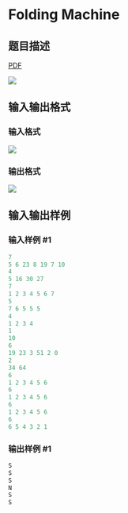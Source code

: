 # Folding Machine

## 题目描述

[problemUrl]: https://uva.onlinejudge.org/index.php?option=com_onlinejudge&Itemid=8&category=602&page=show_problem&problem=4378

[PDF](https://uva.onlinejudge.org/external/126/p12649.pdf)

![](https://cdn.luogu.com.cn/upload/vjudge_pic/UVA12649/de3607fd5108663005080a19d08bfd2b4b9f2497.png)

## 输入输出格式

### 输入格式

![](https://cdn.luogu.com.cn/upload/vjudge_pic/UVA12649/1732fb970dd0a94d16f5101fa5fb61c431f83ff1.png)

### 输出格式

![](https://cdn.luogu.com.cn/upload/vjudge_pic/UVA12649/f44aac348f59b44d203de8adfdcbd7a0bb21bde9.png)

## 输入输出样例

### 输入样例 #1

```cpp
7
5 6 23 8 19 7 10
4
5 16 30 27
7
1 2 3 4 5 6 7
5
7 6 5 5 5
4
1 2 3 4
1
10
6
19 23 3 51 2 0
2
34 64
6
1 2 3 4 5 6
6
1 2 3 4 5 6
6
1 2 3 4 5 6
6
6 5 4 3 2 1
```


### 输出样例 #1

```cpp
S
S
S
N
S
S
```


